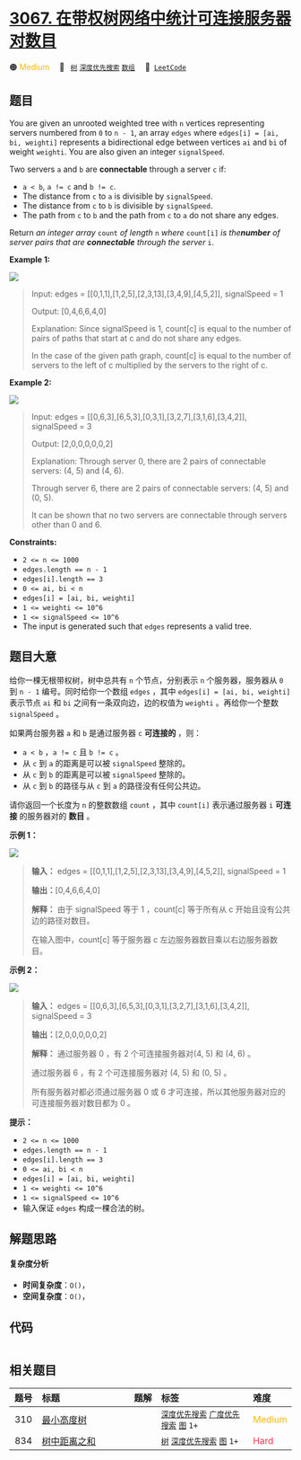 # [3067. 在带权树网络中统计可连接服务器对数目](https://leetcode.com/problems/count-pairs-of-connectable-servers-in-a-weighted-tree-network)

🟠 <font color=#ffb800>Medium</font>&emsp; 🔖&ensp; [`树`](/leetcode/outline/tag/tree.md) [`深度优先搜索`](/leetcode/outline/tag/depth-first-search.md) [`数组`](/leetcode/outline/tag/array.md)&emsp; 🔗&ensp;[`LeetCode`](https://leetcode.com/problems/count-pairs-of-connectable-servers-in-a-weighted-tree-network)

## 题目

You are given an unrooted weighted tree with `n` vertices representing servers
numbered from `0` to `n - 1`, an array `edges` where `edges[i] = [ai, bi,
weighti]` represents a bidirectional edge between vertices `ai` and `bi` of
weight `weighti`. You are also given an integer `signalSpeed`.

Two servers `a` and `b` are **connectable** through a server `c` if:

  * `a < b`, `a != c` and `b != c`.
  * The distance from `c` to `a` is divisible by `signalSpeed`.
  * The distance from `c` to `b` is divisible by `signalSpeed`.
  * The path from `c` to `b` and the path from `c` to `a` do not share any edges.

Return _an integer array_ `count` _of length_ `n` _where_ `count[i]` _is
the**number** of server pairs that are **connectable** through_ _the server_
`i`.



**Example 1:**

![](https://assets.leetcode.com/uploads/2024/01/21/example22.png)

> Input: edges = [[0,1,1],[1,2,5],[2,3,13],[3,4,9],[4,5,2]], signalSpeed = 1
> 
> Output: [0,4,6,6,4,0]
> 
> Explanation: Since signalSpeed is 1, count[c] is equal to the number of pairs of paths that start at c and do not share any edges.
> 
> In the case of the given path graph, count[c] is equal to the number of servers to the left of c multiplied by the servers to the right of c.

**Example 2:**

![](https://assets.leetcode.com/uploads/2024/01/21/example11.png)

> Input: edges = [[0,6,3],[6,5,3],[0,3,1],[3,2,7],[3,1,6],[3,4,2]], signalSpeed = 3
> 
> Output: [2,0,0,0,0,0,2]
> 
> Explanation: Through server 0, there are 2 pairs of connectable servers: (4, 5) and (4, 6).
> 
> Through server 6, there are 2 pairs of connectable servers: (4, 5) and (0, 5).
> 
> It can be shown that no two servers are connectable through servers other than 0 and 6.

**Constraints:**

  * `2 <= n <= 1000`
  * `edges.length == n - 1`
  * `edges[i].length == 3`
  * `0 <= ai, bi < n`
  * `edges[i] = [ai, bi, weighti]`
  * `1 <= weighti <= 10^6`
  * `1 <= signalSpeed <= 10^6`
  * The input is generated such that `edges` represents a valid tree.


## 题目大意

给你一棵无根带权树，树中总共有 `n` 个节点，分别表示 `n` 个服务器，服务器从 `0` 到 `n - 1` 编号。同时给你一个数组 `edges`
，其中 `edges[i] = [ai, bi, weighti]` 表示节点 `ai` 和 `bi` 之间有一条双向边，边的权值为 `weighti`
。再给你一个整数 `signalSpeed` 。

如果两台服务器 `a` 和 `b` 是通过服务器 `c` **可连接的** ，则：

  * `a < b` ，`a != c` 且 `b != c` 。
  * 从 `c` 到 `a` 的距离是可以被 `signalSpeed` 整除的。
  * 从 `c` 到 `b` 的距离是可以被 `signalSpeed` 整除的。
  * 从 `c` 到 `b` 的路径与从 `c` 到 `a` 的路径没有任何公共边。

请你返回一个长度为 `n` 的整数数组 `count` ，其中 `count[i]` 表示通过服务器 `i` **可连接**  的服务器对的 **数目**
。



**示例 1：**

![](https://assets.leetcode.com/uploads/2024/01/21/example22.png)

> 
> 
> 
> 
> 
> **输入：** edges = [[0,1,1],[1,2,5],[2,3,13],[3,4,9],[4,5,2]], signalSpeed = 1
> 
> **输出：**[0,4,6,6,4,0]
> 
> **解释：** 由于 signalSpeed 等于 1 ，count[c] 等于所有从 c 开始且没有公共边的路径对数目。
> 
> 在输入图中，count[c] 等于服务器 c 左边服务器数目乘以右边服务器数目。
> 
> 

**示例 2：**

![](https://assets.leetcode.com/uploads/2024/01/21/example11.png)

> 
> 
> 
> 
> 
> **输入：** edges = [[0,6,3],[6,5,3],[0,3,1],[3,2,7],[3,1,6],[3,4,2]], signalSpeed = 3
> 
> **输出：**[2,0,0,0,0,0,2]
> 
> **解释：** 通过服务器 0 ，有 2 个可连接服务器对(4, 5) 和 (4, 6) 。
> 
> 通过服务器 6 ，有 2 个可连接服务器对 (4, 5) 和 (0, 5) 。
> 
> 所有服务器对都必须通过服务器 0 或 6 才可连接，所以其他服务器对应的可连接服务器对数目都为 0 。
> 
> 



**提示：**

  * `2 <= n <= 1000`
  * `edges.length == n - 1`
  * `edges[i].length == 3`
  * `0 <= ai, bi < n`
  * `edges[i] = [ai, bi, weighti]`
  * `1 <= weighti <= 10^6`
  * `1 <= signalSpeed <= 10^6`
  * 输入保证 `edges` 构成一棵合法的树。


## 解题思路

#### 复杂度分析

- **时间复杂度**：`O()`，
- **空间复杂度**：`O()`，

## 代码

```javascript

```

## 相关题目

<!-- prettier-ignore -->
| 题号 | 标题 | 题解 | 标签 | 难度 |
| :------: | :------ | :------: | :------ | :------ |
| 310 | [最小高度树](https://leetcode.com/problems/minimum-height-trees) |  |  [`深度优先搜索`](/leetcode/outline/tag/depth-first-search.md) [`广度优先搜索`](/leetcode/outline/tag/breadth-first-search.md) [`图`](/leetcode/outline/tag/graph.md) `1+` | <font color=#ffb800>Medium</font> |
| 834 | [树中距离之和](https://leetcode.com/problems/sum-of-distances-in-tree) |  |  [`树`](/leetcode/outline/tag/tree.md) [`深度优先搜索`](/leetcode/outline/tag/depth-first-search.md) [`图`](/leetcode/outline/tag/graph.md) `1+` | <font color=#ff334b>Hard</font> |

<style>
.blue {
    background-color: #096dd9;
    padding: 0.25rem 0.5rem;
    margin: 0;
    font-size: 0.85em;
    border-radius: 3px;
    color: white;
    font-weight: 500;
}
table th:first-of-type { width: 10%; }
table th:nth-of-type(2) { width: 35%; }
table th:nth-of-type(3) { width: 10%; }
table th:nth-of-type(4) { width: 35%; }
table th:nth-of-type(5) { width: 10%; }
</style>
